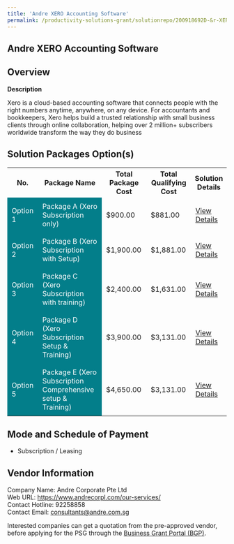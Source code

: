 ```yaml
---
title: 'Andre XERO Accounting Software'
permalink: /productivity-solutions-grant/solutionrepo/200918692D-&r-XERO-ACC-Softwr-G
---
```


## Andre XERO Accounting Software

## Overview

**Description**

Xero is a cloud-based accounting software that connects people with the right numbers anytime, anywhere, on any device. For accountants and bookkeepers, Xero helps build a trusted relationship with small business clients through online collaboration, helping over 2 million+ subscribers worldwide transform the way they do business

## Solution Packages Option(s)

<table>
<tr>
<th><b>No.</b></th>
<th><b>Package Name</b></th>
<th><b>Total Package Cost</b></th>
<th><b>Total Qualifying Cost</b></th>
<th><b>Solution Details</b></th>
</tr>
<tr>
<td style='padding: 10px; background-color: #037E8A; color: #FFFFFF;'>Option 1</td>
<td style='padding: 10px; background-color: #037E8A; color: #FFFFFF;'>Package A (Xero Subscription only)</td>
<td style='padding: 10px;'>$900.00</td>
<td style='padding: 10px;'>$881.00</td>
<td style='padding: 10px;'><a href='/images/psg/200918692D_20240026_17102024_Desensitised_Annex3_Part1.pdf' target='_blank'>View Details</a></td>
</tr>
<tr>
<td style='padding: 10px; background-color: #037E8A; color: #FFFFFF;'>Option 2</td>
<td style='padding: 10px; background-color: #037E8A; color: #FFFFFF;'>Package B (Xero Subscription with Setup)</td>
<td style='padding: 10px;'>$1,900.00</td>
<td style='padding: 10px;'>$1,881.00</td>
<td style='padding: 10px;'><a href='/images/psg/200918692D_20240026_17102024_Desensitised_Annex3_Part2.pdf' target='_blank'>View Details</a></td>
</tr>
<tr>
<td style='padding: 10px; background-color: #037E8A; color: #FFFFFF;'>Option 3</td>
<td style='padding: 10px; background-color: #037E8A; color: #FFFFFF;'>Package C (Xero Subscription with training)</td>
<td style='padding: 10px;'>$2,400.00</td>
<td style='padding: 10px;'>$1,631.00</td>
<td style='padding: 10px;'><a href='/images/psg/200918692D_20240026_17102024_Desensitised_Annex3_Part3.pdf' target='_blank'>View Details</a></td>
</tr>
<tr>
<td style='padding: 10px; background-color: #037E8A; color: #FFFFFF;'>Option 4</td>
<td style='padding: 10px; background-color: #037E8A; color: #FFFFFF;'>Package D (Xero Subscription Setup & Training)</td>
<td style='padding: 10px;'>$3,900.00</td>
<td style='padding: 10px;'>$3,131.00</td>
<td style='padding: 10px;'><a href='/images/psg/200918692D_20240026_17102024_Desensitised_Annex3_Part4.pdf' target='_blank'>View Details</a></td>
</tr>
<tr>
<td style='padding: 10px; background-color: #037E8A; color: #FFFFFF;'>Option 5</td>
<td style='padding: 10px; background-color: #037E8A; color: #FFFFFF;'>Package E (Xero Subscription Comprehensive setup & Training)</td>
<td style='padding: 10px;'>$4,650.00</td>
<td style='padding: 10px;'>$3,131.00</td>
<td style='padding: 10px;'><a href='/images/psg/200918692D_20240026_17102024_Desensitised_Annex3_Part5.pdf' target='_blank'>View Details</a></td>
</tr>
</table>

## Mode and Schedule of Payment

 - Subscription / Leasing

## Vendor Information

 Company Name: Andre Corporate Pte Ltd<br>Web URL: https://www.andrecorpl.com/our-services/ <br>Contact Hotline: 92258858 <br>Contact Email: consultants@andre.com.sg <br>

Interested companies can get a quotation from the pre-approved vendor, before applying for the PSG through the <a href='https://www.businessgrants.gov.sg/' target='_blank' rel='noopener'>Business Grant Portal (BGP)</a>.

<script src="/jquery/resize-tables.js"></script>
